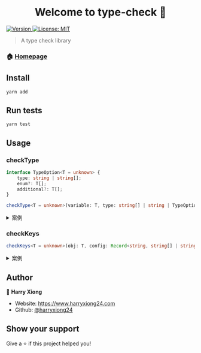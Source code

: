 <h1 align="center">Welcome to type-check 👋</h1>
<p>
  <a href="https://www.npmjs.com/package/type-check" target="_blank">
    <img alt="Version" src="https://img.shields.io/npm/v/type-check.svg">
  </a>
  <a href="#" target="_blank">
    <img alt="License: MIT" src="https://img.shields.io/badge/License-MIT-yellow.svg" />
  </a>
</p>

> A type check library

### 🏠 [Homepage](https://github.com/HarryXiong24/type-check)

## Install

```sh
yarn add
```

## Run tests

```sh
yarn test
```

## Usage

### checkType

```ts
interface TypeOption<T = unknown> {
    type: string | string[];
    enum?: T[];
    additional?: T[];
}

checkType<T = unknown>(variable: T, type: string[] | string | TypeOption, variableName?: string) => boolean;
```

<details>

<summary>案例</summary>

```js
const a = 1;
const b = true;
const c = 'abc';
const d = undefined;
const e = [];
const f = {};
const g = [1, 2, 3];
const h = ['a', 'b', 'c'];
const i = [1, 'b', 'c'];
const j = { a: 1, b: 2 };
const k = { a: 'a', b: 'b' };
const l = null;

checkType(a, 'boolean'); // false
checkType(b, 'boolean'); // true
checkType(b, 'string'); // false
checkType(b, { type: 'boolean', enum: [true] }); // true
checkType(c, 'string'); // true
checkType(c, 'undefined'); // false
checkType(d, 'undefined'); // true
checkType(d, 'number'); // false
checkType(a, 'number'); // true
checkType(l, 'null'); // true
checkType(l, 'object'); // false
checkType(l, 'number'); // false

checkType(e, 'object'); // false
checkType(e, 'array'); // true
checkType(f, 'array'); // false
checkType(f, 'object'); // true
checkType(g, 'array'); // true
checkType(h, 'array'); // true
checkType(i, 'array'); // true
checkType(j, 'object'); // true
checkType(k, 'object'); // true

checkType(g, 'string[]'); // false
checkType(g, 'number[]'); // true
checkType(h, 'number[]'); // false
checkType(h, 'string[]'); // true
checkType(i, 'number[]'); // false
checkType(i, 'string[]'); // false
checkType(j, 'Record<string,string>'); // false
checkType(j, 'Record<string, string>'); // false
checkType(j, 'Record<string,number>'); // true
checkType(j, 'Record<string, number>'); // true
checkType(k, 'Record<string,number>'); // false
checkType(k, 'Record<string, number>'); // false
checkType(k, 'Record<string,string>'); // true
checkType(k, 'Record<string, string>'); // true
```

</details>

### checkKeys

```ts
checkKeys<T = unknown>(obj: T, config: Record<string, string[] | string | TypeOption>, objName?: string) => boolean;
```

<details>

<summary>案例</summary>

```js
checkKeys({ title: 'a', desc: 'b' }, { title: 'string', desc: 'string' }); // true

checkKeys(
  { title: 'a', desc: 'b' },
  { title: ['boolean', 'string'], desc: ['string', 'number'] }
); // true

checkKeys({ title: 'a', desc: 'b', a: 1 }, { title: 'string', desc: 'string' }); // false

checkKeys({ title: 'a' }, { title: 'string', desc: 'string' }); // false

checkKeys({ title: 'a', desc: 3 }, { title: 'string', desc: 'string' }); // false

checkKeys(
  { title: 'a', desc: 'b' },
  { title: 'string', desc: 'string', content: 'array' }
); // false
```

</details>

## Author

👤 **Harry Xiong**

- Website: <https://www.harryxiong24.com>
- Github: [@harryxiong24](https://github.com/harryxiong24)

## Show your support

Give a ⭐️ if this project helped you!
